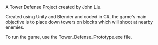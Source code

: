 A Tower Defense Project created by John Liu.

Created using Unity and Blender and coded in C#, the game's main objective is to place down towers on blocks which will shoot at nearby enemies. 

To run the game, use the Tower_Defense_Prototype.exe file.
